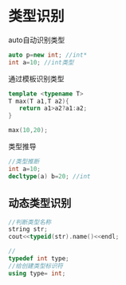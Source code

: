 # 类型识别

auto自动识别类型

```cpp
auto p=new int; //int*
int a=10; //int类型
```

通过模板识别类型

 ```cpp
template <typename T>
T max(T a1,T a2){
 	return a1>a2?a1:a2;   
}

max(10,20);
 ```

类型推导

```cpp
//类型推断
int a=10;
decltype(a)	b=20; //int
```

## 动态类型识别

```cpp
//判断类型名称
string str;
cout<<typeid(str).name()<<endl;

//
typedef int type;
//给创建类型标识符 
using type= int;
```



